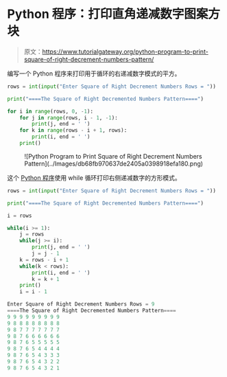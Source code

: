 # Python 程序：打印直角递减数字图案方块

> 原文：<https://www.tutorialgateway.org/python-program-to-print-square-of-right-decrement-numbers-pattern/>

编写一个 Python 程序来打印用于循环的右递减数字模式的平方。

```py
rows = int(input("Enter Square of Right Decrement Numbers Rows = "))

print("====The Square of Right Decremented Numbers Pattern====")

for i in range(rows, 0, -1):
    for j in range(rows, i - 1, -1):
        print(j, end = ' ')
    for k in range(rows - i + 1, rows):
        print(i, end = ' ')
    print()

```

<figure class="wp-block-image size-large">![Python Program to Print Square of Right Decrement Numbers Pattern](../Images/db68fb970637de2405a0398918efa180.png)</figure>

这个 [Python 程序](https://www.tutorialgateway.org/python-programming-examples/)使用 while 循环打印右侧递减数字的方形模式。

```py
rows = int(input("Enter Square of Right Decrement Numbers Rows = "))

print("====The Square of Right Decremented Numbers Pattern====")

i = rows

while(i >= 1):
    j = rows
    while(j >= i):
        print(j, end = ' ')
        j = j - 1
    k = rows - i + 1
    while(k < rows):
        print(i, end = ' ')
        k = k + 1
    print()
    i = i - 1
```

```py
Enter Square of Right Decrement Numbers Rows = 9
====The Square of Right Decremented Numbers Pattern====
9 9 9 9 9 9 9 9 9 
9 8 8 8 8 8 8 8 8 
9 8 7 7 7 7 7 7 7 
9 8 7 6 6 6 6 6 6 
9 8 7 6 5 5 5 5 5 
9 8 7 6 5 4 4 4 4 
9 8 7 6 5 4 3 3 3 
9 8 7 6 5 4 3 2 2 
9 8 7 6 5 4 3 2 1 
```